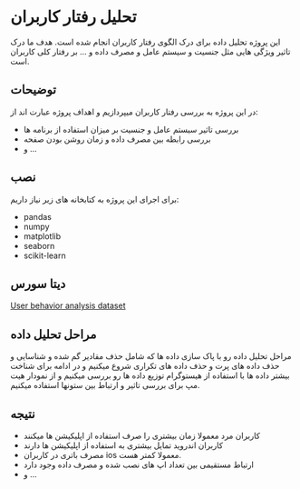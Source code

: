 # تحلیل رفتار کاربران

این پروژه تحلیل داده برای  درک الگوی رفتار کاربران انجام شده است. هدف ما درک تاثیر ویژگی هایی مثل جنسیت و سیستم عامل و  مصرف داده و ... بر رفتار کلی کاربران است.


## توضیحات

در این پروژه به بررسی رفتار کاربران میپردازیم و اهداف پروژه عبارت اند از:
+ بررسی تاثیر سیستم عامل و جنسیت بر میزان استفاده از برنامه ها
+ بررسی رابطه بین مصرف داده و زمان روشن بودن صفحه
+ و ...


## نصب

برای اجرای این پروژه به کتابخانه های زیر نیاز داریم:
+ pandas
+ numpy
+ matplotlib
+ seaborn
+ scikit-learn

## دیتا سورس

[User behavior analysis dataset](https://www.kaggle.com/datasets/valakhorasani/mobile-device-usage-and-user-behavior-dataset/data)

## مراحل تحلیل داده

مراحل تحلیل داده رو با پاک سازی داده ها که شامل حذف مقادیر گم شده و شناسایی و حذف داده های پرت و حذف داده های تکراری شروع میکنیم و در ادامه برای شناخت بیشتر داده ها با استفاده از هیستوگرام توزیع داده ها رو بررسی میکنیم و از نمودار هیت مپ برای بررسی تاثیر و ارتباط بین ستونها استفاده میکنیم.

## نتیجه

+ کاربران مرد معمولا زمان بیشتری را صرف استفاده از اپلیکیشن ها میکنند
+ کاربران اندروید تمایل بیشتری به استفاده از اپلیکیشن ها دارند 
+ مصرف باتری در کاربران ios معمولا کمتر هست.
+ ارتباط مستقیمی بین تعداد اپ های نصب شده و مصرف داده وجود دارد
+ و ...



